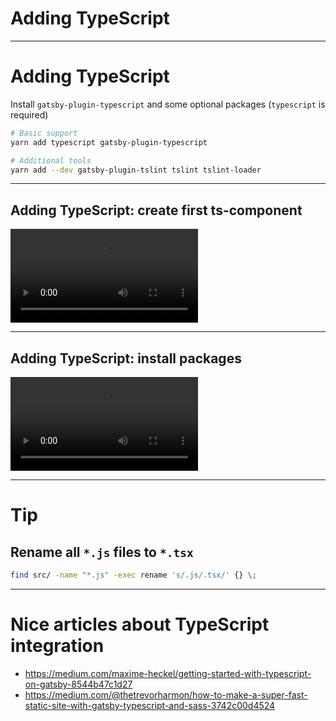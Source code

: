 # Adding TypeScript

---
# Adding TypeScript

Install `gatsby-plugin-typescript` and some optional packages (`typescript` is required)

```bash
# Basic support
yarn add typescript gatsby-plugin-typescript

# Additional tools
yarn add --dev gatsby-plugin-tslint tslint tslint-loader
```

---
## Adding TypeScript: create first ts-component
<video controls autoplay>
  <source src="../videos/R-gatsby-talk-10-add-ts.mkv" type="video/mp4">
Your browser does not support the video tag.
</video>

---
## Adding TypeScript: install packages
<video controls autoplay>
  <source src="../videos/R-gatsby-talk-11-install-packages.mkv" type="video/mp4">
Your browser does not support the video tag.
</video>

---
# Tip 
## Rename all `*.js` files to `*.tsx`
```bash
find src/ -name "*.js" -exec rename 's/.js/.tsx/' {} \;
```

--- 
# Nice articles about TypeScript integration
+ https://medium.com/maxime-heckel/getting-started-with-typescript-on-gatsby-8544b47c1d27
+ https://medium.com/@thetrevorharmon/how-to-make-a-super-fast-static-site-with-gatsby-typescript-and-sass-3742c00d4524

